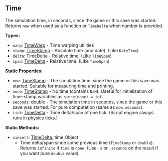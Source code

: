 ## Time

The simulation time, in seconds, since the game or this save was started. Returns `now` when used as a function or `TimeDelta` when number is provided.


**Types:**
- `warp`: [TimeWarp](TimeWarp.md) - Time warping utilities
- `stamp`: [TimeStamp](TimeStamp.md) - Absolute time (and date). (Like `DateTime`)
- `delta`: [TimeDelta](TimeDelta.md) - Relative time. (Like `TimeSpan`)
- `span`: [TimeDelta](TimeDelta.md) - Relative time. (Like `TimeSpan`)

**Static Properties:**
- `now`: [TimeStamp](TimeStamp.md) - The simulation time, since the game or this save was started. Suitable for measuring time and printing.
- `none`: [TimeStamp](TimeStamp.md) - No time (contains `NaN`). Useful for initialization of time-stamp variables as `since(none) = inf`.
- `seconds`: double - The simulation time in seconds, since the game or this save was started. For pure computation (same as `now.seconds`).
- `tick`: [TimeDelta](TimeDelta.md) - Time delta/span of one tick. (Script engine always runs in physics ticks.)

**Static Methods:**
- `since()`: [TimeDelta](TimeDelta.md), time Object
  - Time delta/span since some previous time (`TimeStamp` or `double`). Returns `infinite` if `time` is `none`. (Use `.s` or `.seconds` on the result if you want pure `double` value).
